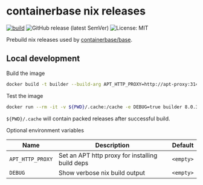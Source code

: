 # containerbase nix releases

[![build](https://github.com/containerbase/nix-prebuild/actions/workflows/build.yml/badge.svg)](https://github.com/containerbase/nix-prebuild/actions/workflows/build.yml)
![GitHub release (latest SemVer)](https://img.shields.io/github/v/release/containerbase/nix-prebuild)
![License: MIT](https://img.shields.io/github/license/containerbase/nix-prebuild)

Prebuild nix releases used by [containerbase/base](https://github.com/containerbase/base).

## Local development

Build the image

```bash
docker build -t builder --build-arg APT_HTTP_PROXY=http://apt-proxy:3142 .
```

Test the image

```bash
docker run --rm -it -v ${PWD}/.cache:/cache -e DEBUG=true builder 8.0.3
```

`${PWD}/.cache` will contain packed releases after successful build.

Optional environment variables

| Name             | Description                                     | Default   |
| ---------------- | ----------------------------------------------- | --------- |
| `APT_HTTP_PROXY` | Set an APT http proxy for installing build deps | `<empty>` |
| `DEBUG`          | Show verbose nix build output                   | `<empty>` |
